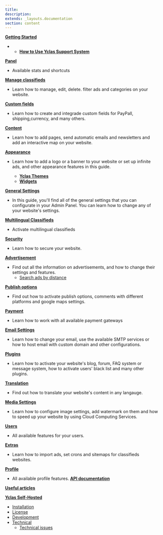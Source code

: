 ```yaml
---
title:
description:
extends: _layouts.documentation
section: content
---
```


[**Getting Started**](readme)

 -  -  [**How to Use Yclas Support System**](home-how-to-use-yclas-support-system)

[**Panel**](panel)
-  Available stats and shortcuts

[**Manage classifieds**](classifieds)
- Learn how to manage, edit, delete. filter ads and categories on your website.

[**Custom fields**](custom-fields)
- Learn how to create and integrade custom fields for PayPall, shipping,currency, and many others.

[**Content**](content)
- Learn how to add pages, send automatic emails and newsletters and add an interactive map on your website.

[**Appearance**](appearance)
- Learn how to add a logo or a banner to your website or set up infinite ads, and other appearance features in this guide.

  - [**Yclas Themes**](themes)
  - [**Widgets**](widgets)

[**General Settings**](general-settings)

   -  In this guide, you'll find all of the general settings that you can configurate in your Admin Panel. You can learn how to change any of your website's settings.

[**Multilingual Classifieds**](multilingual)
- Activate multilingual classifieds 

 [**Security**](security)
- Learn how to secure your website.

[**Advertisement**](advertisement)

- Find out all the information on advertisements, and how to change their settings and features.
   - [Search ads by distance](search-ads-by-distance)

[**Publish options**](publish-optiond)
- Find out how to activate publish options, comments with different platforms and google maps settings.

[**Payment**](payment)
- Learn how to work with all available payment gateways 

[**Email Settings**](email-settings)
- Learn how to change your email, use the available SMTP services or how to host email with custom domain and other configurations.

[**Plugins**](plugins)
- Learn how to activate your website's blog, forum, FAQ system or message system, how to activate users' black list and many other plugins.

[**Translation**](translations)
- Find out how to translate your website's content in any langauge.

[**Media Settings**](media-settings)
- Learn how to configure image settings, add watermark on them and how to speed up your website by using Cloud Computing Services.

[**Users**](users)
- All available features for your users.

[**Extras**](extras)
- Learn how to import ads, set crons and sitemaps for classifieds websites.

[**Profile**](profile)
- All available profile features.
[**API documentation**](api-documentation)

[**Useful articles**](useful-articles)

[**Yclas Self-Hosted**](self-hosted)
* [Installation](yclas-self-hosted-installation)
* [License](license)
* [Development](yclas-self-hosted-development)
* [Technical](yclas-self-hosted-technical)
  * [Technical issues](technical-issues)
